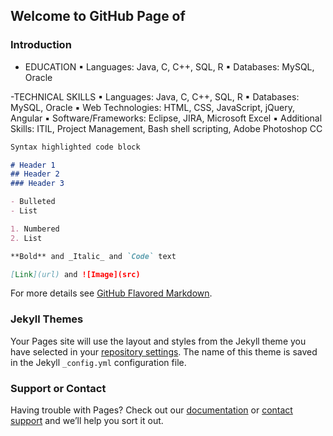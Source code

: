 ## Welcome to GitHub Page of



### Introduction

- EDUCATION
▪ Languages: Java, C, C++, SQL, R
▪ Databases: MySQL, Oracle 

-TECHNICAL SKILLS
▪ Languages: Java, C, C++, SQL, R
▪ Databases: MySQL, Oracle 
▪ Web Technologies: HTML, CSS, JavaScript, jQuery, Angular 
▪ Software/Frameworks: Eclipse, JIRA, Microsoft Excel 
▪ Additional Skills: ITIL, Project Management, Bash shell scripting, Adobe Photoshop CC


```markdown
Syntax highlighted code block

# Header 1
## Header 2
### Header 3

- Bulleted
- List

1. Numbered
2. List

**Bold** and _Italic_ and `Code` text

[Link](url) and ![Image](src)
```

For more details see [GitHub Flavored Markdown](https://guides.github.com/features/mastering-markdown/).

### Jekyll Themes

Your Pages site will use the layout and styles from the Jekyll theme you have selected in your [repository settings](https://github.com/CyberSecurIt/CyberSecurIt.github.io/settings). The name of this theme is saved in the Jekyll `_config.yml` configuration file.

### Support or Contact

Having trouble with Pages? Check out our [documentation](https://help.github.com/categories/github-pages-basics/) or [contact support](https://github.com/contact) and we’ll help you sort it out.
